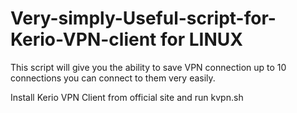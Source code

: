 # Very-simply-Useful-script-for-Kerio-VPN-client for LINUX

Тhis script will give you the ability to save VPN connection up to 10 connections
you can connect to them very easily.

Install Kerio VPN Client from official site and run kvpn.sh
